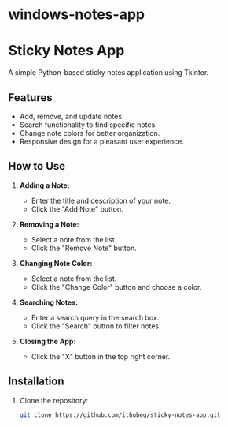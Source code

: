 # windows-notes-app
# Sticky Notes App

A simple Python-based sticky notes application using Tkinter.

## Features

- Add, remove, and update notes.
- Search functionality to find specific notes.
- Change note colors for better organization.
- Responsive design for a pleasant user experience.

## How to Use

1. **Adding a Note:**
   - Enter the title and description of your note.
   - Click the "Add Note" button.

2. **Removing a Note:**
   - Select a note from the list.
   - Click the "Remove Note" button.

3. **Changing Note Color:**
   - Select a note from the list.
   - Click the "Change Color" button and choose a color.

4. **Searching Notes:**
   - Enter a search query in the search box.
   - Click the "Search" button to filter notes.

5. **Closing the App:**
   - Click the "X" button in the top right corner.

## Installation

1. Clone the repository:
   ```bash
   git clone https://github.com/ithubeg/sticky-notes-app.git
